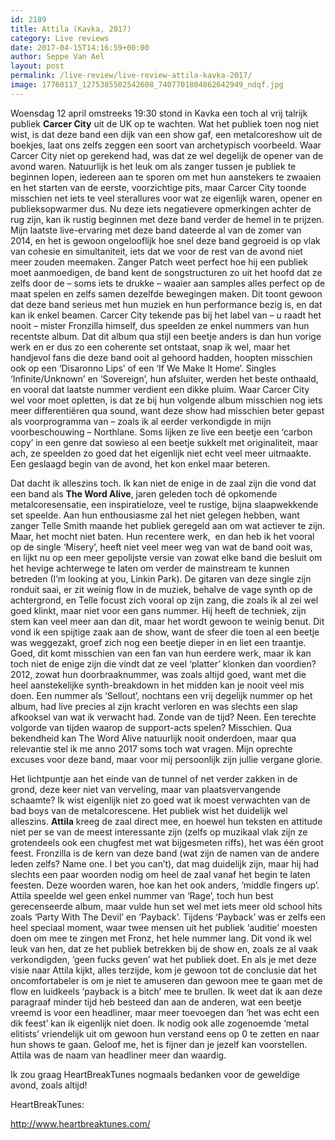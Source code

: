 ```yaml
---
id: 2189
title: Attila (Kavka, 2017)
category: Live reviews
date: 2017-04-15T14:16:59+00:00
author: Seppe Van Ael
layout: post
permalink: /live-review/live-review-attila-kavka-2017/
image: 17760117_1275385502542608_7407701804862642949_ndqf.jpg
---
```

Woensdag 12 april omstreeks 19:30 stond in Kavka een toch al vrij talrijk publiek **Carcer City** uit de UK op te wachten. Wat het publiek toen nog niet wist, is dat deze band een dijk van een show gaf, een metalcoreshow uit de boekjes, laat ons zelfs zeggen een soort van archetypisch voorbeeld. Waar Carcer City niet op gerekend had, was dat ze wel degelijk de opener van de avond waren. Natuurlijk is het leuk om als zanger tussen je publiek te beginnen lopen, iedereen aan te sporen om met hun aanstekers te zwaaien en het starten van de eerste, voorzichtige pits, maar Carcer City toonde misschien net iets te veel sterallures voor wat ze eigenlijk waren, opener en publieksopwarmer dus. Nu deze iets negatievere opmerkingen achter de rug zijn, kan ik rustig beginnen met deze band verder de hemel in te prijzen. Mijn laatste live-ervaring met deze band dateerde al van de zomer van 2014, en het is gewoon ongelooflijk hoe snel deze band gegroeid is op vlak van cohesie en simultaniteit, iets dat we voor de rest van de avond niet meer zouden meemaken. Zanger Patch weet perfect hoe hij een publiek moet aanmoedigen, de band kent de songstructuren zo uit het hoofd dat ze zelfs door de – soms iets te drukke – waaier aan samples alles perfect op de maat spelen en zelfs samen dezelfde bewegingen maken. Dit toont gewoon dat deze band serieus met hun muziek en hun performance bezig is, en dat kan ik enkel beamen. Carcer City tekende pas bij het label van – u raadt het nooit – mister Fronzilla himself, dus speelden ze enkel nummers van hun recentste album. Dat dit album qua stijl een beetje anders is dan hun vorige werk en er dus zo een coherente set ontstaat, snap ik wel, maar het handjevol fans die deze band ooit al gehoord hadden, hoopten misschien ook op een ‘Disaronno Lips’ of een ‘If We Make It Home’. Singles ‘Infinite/Unknown’ en ‘Sovereign’, hun afsluiter, werden het beste onthaald, en vooral dat laatste nummer verdient een dikke pluim. Waar Carcer City wel voor moet opletten, is dat ze bij hun volgende album misschien nog iets meer differentiëren qua sound, want deze show had misschien beter gepast als voorprogramma van – zoals ik al eerder verkondigde in mijn voorbeschouwing – Northlane. Soms lijken ze live een beetje een ‘carbon copy’ in een genre dat sowieso al een beetje sukkelt met originaliteit, maar ach, ze speelden zo goed dat het eigenlijk niet echt veel meer uitmaakte. Een geslaagd begin van de avond, het kon enkel maar beteren.

Dat dacht ik alleszins toch. Ik kan niet de enige in de zaal zijn die vond dat een band als **The Word Alive**, jaren geleden toch dé opkomende metalcoresensatie, een inspiratieloze, veel te rustige, bijna slaapwekkende set speelde. Aan hun enthousiasme zal het niet gelegen hebben, want zanger Telle Smith maande het publiek geregeld aan om wat actiever te zijn. Maar, het mocht niet baten. Hun recentere werk,  en dan heb ik het vooral op de single ‘Misery’, heeft niet veel meer weg van wat de band ooit was, en lijkt nu op een meer gepolijste versie van zowat elke band die besluit om het hevige achterwege te laten om verder de mainstream te kunnen betreden (I’m looking at you, Linkin Park). De gitaren van deze single zijn ronduit saai, er zit weinig flow in de muziek, behalve de vage synth op de achtergrond, en Telle focust zich vooral op zijn zang, die zoals ik al zei wel goed klinkt, maar niet voor een gans nummer. Hij heeft de techniek, zijn stem kan veel meer aan dan dit, maar het wordt gewoon te weinig benut. Dit vond ik een spijtige zaak aan de show, want de sfeer die toen al een beetje was weggezakt, groef zich nog een beetje dieper in en liet een traantje. Goed, dit komt misschien van een fan van hun eerdere werk, maar ik kan toch niet de enige zijn die vindt dat ze veel ‘platter’ klonken dan voordien? 2012, zowat hun doorbraaknummer, was zoals altijd goed, want met die heel aanstekelijke synth-breakdown in het midden kan je nooit veel mis doen. Een nummer als ‘Sellout’, nochtans een vrij degelijk nummer op het album, had live precies al zijn kracht verloren en was slechts een slap afkooksel van wat ik verwacht had. Zonde van de tijd? Neen. Een terechte volgorde van tijden waarop de support-acts spelen? Misschien. Qua bekendheid kan The Word Alive natuurlijk nooit onderdoen, maar qua relevantie stel ik me anno 2017 soms toch wat vragen. Mijn oprechte excuses voor deze band, maar voor mij persoonlijk zijn jullie vergane glorie.

Het lichtpuntje aan het einde van de tunnel of net verder zakken in de grond, deze keer niet van verveling, maar van plaatsvervangende schaamte? Ik wist eigenlijk niet zo goed wat ik moest verwachten van de bad boys van de metalcorescene. Het publiek wist het duidelijk wel alleszins. **Attila** kreeg de zaal direct mee, en hoewel hun teksten en attitude niet per se van de meest interessante zijn (zelfs op muzikaal vlak zijn ze grotendeels ook een chugfest met wat bijgesmeten riffs), het was één groot feest. Fronzilla is de kern van deze band (wat zijn de namen van de andere leden zelfs? Name one. I bet you can’t), dat mag duidelijk zijn, maar hij had slechts een paar woorden nodig om heel de zaal vanaf het begin te laten feesten. Deze woorden waren, hoe kan het ook anders, ‘middle fingers up’. Attila speelde wel geen enkel nummer van ‘Rage’, toch hun best gerecenseerde album, maar vulde hun set wel met iets meer old school hits zoals ‘Party With The Devil’ en ‘Payback’. Tijdens ‘Payback’ was er zelfs een heel speciaal moment, waar twee mensen uit het publiek ‘auditie’ moesten doen om mee te zingen met Fronz, het hele nummer lang. Dit vond ik wel leuk van hen, dat ze het publiek betrekken bij de show en, zoals ze al vaak verkondigden, ‘geen fucks geven’ wat het publiek doet. En als je met deze visie naar Attila kijkt, alles terzijde, kom je gewoon tot de conclusie dat het oncomfortabeler is om je niet te amuseren dan gewoon mee te gaan met de flow en luidkeels ‘payback is a bitch’ mee te brullen. Ik weet dat ik aan deze paragraaf minder tijd heb besteed dan aan de anderen, wat een beetje vreemd is voor een headliner, maar meer toevoegen dan ‘het was echt een dik feest’ kan ik eigenlijk niet doen. Ik nodig ook alle zogenoemde ‘metal elitists’ vriendelijk uit om gewoon hun verstand eens op 0 te zetten en naar hun shows te gaan. Geloof me, het is fijner dan je jezelf kan voorstellen. Attila was de naam van headliner meer dan waardig.

Ik zou graag HeartBreakTunes nogmaals bedanken voor de geweldige avond, zoals altijd!

HeartBreakTunes:

http://www.heartbreaktunes.com/